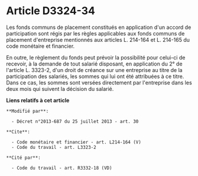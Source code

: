 # Article D3324-34

Les fonds communs de placement constitués en application d'un accord de participation sont régis par les règles applicables
aux fonds communs de placement d'entreprise mentionnés aux articles L. 214-164 et L. 214-165 du code monétaire et financier. 

En outre, le règlement du fonds peut prévoir la possibilité pour celui-ci de recevoir, à la demande de tout salarié
disposant, en application du 2° de l'article L. 3323-2, d'un droit de créance sur une entreprise au titre de la participation
des salariés, les sommes qui lui ont été attribuées à ce titre. Dans ce cas, les sommes sont versées directement par
l'entreprise dans les deux mois qui suivent la décision du salarié.

**Liens relatifs à cet article**

	**Modifié par**:

	  - Décret n°2013-687 du 25 juillet 2013 - art. 30

	**Cite**:

	  - Code monétaire et financier - art. L214-164 (V)
	  - Code du travail - art. L3323-2

	**Cité par**:

	  - Code du travail - art. R3332-18 (VD)
